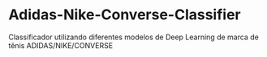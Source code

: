 # Adidas-Nike-Converse-Classifier

Classificador utilizando diferentes modelos de Deep Learning de marca de tênis ADIDAS/NIKE/CONVERSE
